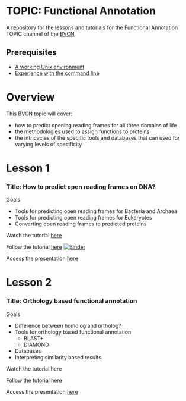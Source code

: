 # TOPIC: Functional Annotation
A repository for the lessons and tutorials for the Functional Annotation TOPIC channel of the [BVCN](https://biovcnet.github.io/)


## Prerequisites
* [A working Unix environment](https://github.com/biovcnet/biovcnet.github.io/wiki/1.-Setting-up-a-local-Linux-(or-Unix)-environment)
* [Experience with the command line](https://github.com/biovcnet/biovcnet.github.io/wiki/2.-Using-the-Command-line)

# Overview
This BVCN topic will cover:

* how to predict opening reading frames for all three domains of life
* the methodologies used to assign functions to proteins
* the intricacies of the specific tools and databases that can used for varying levels of specificity

# Lesson 1
### Title: How to predict open reading frames on DNA?
Goals

* Tools for predicting open reading frames for Bacteria and Archaea
* Tools for predicting open reading frames for Eukaryotes
* Converting open reading frames to predicted proteins

Watch the tutorial [here](https://www.youtube.com/watch?v=oHg5SJYRHA0)

Follow the tutorial [here]() [![Binder](https://mybinder.org/badge_logo.svg)](https://mybinder.org/v2/gh/topic-functional-annotation/binder/master?urlpath=git-pull?repo=https://github.com/biovcnet/topic-functional-annotation%26amp%3Burlpath=lab/tree/https://github.com/biovcnet/topic-functional-annotation/tree/master/Lesson-1%3Fautodecode)

Access the presentation [here](https://github.com/biovcnet/topic-functional-annotation/blob/master/Lesson-1/Lesson-Ex.pdf)


# Lesson 2
### Title: Orthology based functional annotation
Goals

* Difference between homolog and ortholog?
* Tools for orthology based functional annotation
    * BLAST+
    * DIAMOND
* Databases
* Interpreting similarity based results

Watch the tutorial here

Follow the tutorial here

Access the presentation [here](https://github.com/biovcnet/topic-functional-annotation/blob/master/Lesson-2/Presentation1.pdf)

